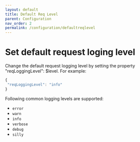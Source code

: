 ```yaml
---
layout: default
title: Default Req Level
parent: Configuration
nav_order: 2
permalink: /configuration/defaultreqlevel
---
```


# Set default request loging level
Change the default request logging level by setting the property "reqLoggingLevel": $level. For example:
```ts
{
 "reqLoggingLevel": "info"
}
```

Following common logging levels are supported:

- `error`
- `warn`
- `info`
- `verbose`
- `debug`
- `silly`
